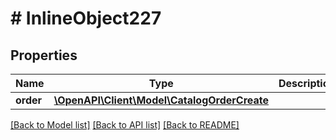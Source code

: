 # # InlineObject227

## Properties

Name | Type | Description | Notes
------------ | ------------- | ------------- | -------------
**order** | [**\OpenAPI\Client\Model\CatalogOrderCreate**](CatalogOrderCreate.md) |  | [optional]

[[Back to Model list]](../../README.md#models) [[Back to API list]](../../README.md#endpoints) [[Back to README]](../../README.md)
